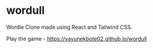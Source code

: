 # wordull
Wordle Clone made using React and Tailwind CSS.

Play the game - https://vayunekbote02.github.io/wordull
